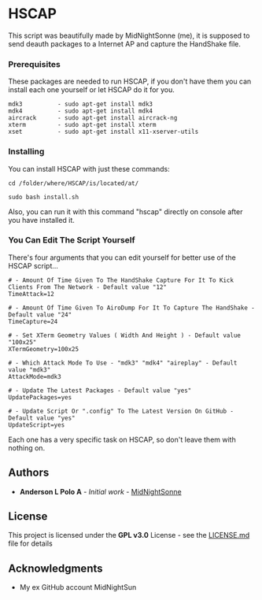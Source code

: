 # HSCAP

This script was beautifully made by MidNightSonne (me), it is supposed to send deauth packages to a Internet AP and capture the HandShake file.

### Prerequisites

These packages are needed to run HSCAP, if you don't have them you can install each one yourself or let HSCAP do it for you.

```
mdk3          - sudo apt-get install mdk3
mdk4          - sudo apt-get install mdk4
aircrack      - sudo apt-get install aircrack-ng
xterm         - sudo apt-get install xterm
xset          - sudo apt-get install x11-xserver-utils
```

### Installing

You can install HSCAP with just these commands:

```
cd /folder/where/HSCAP/is/located/at/

sudo bash install.sh
```
Also, you can run it with this command "hscap" directly on console after you have installed it.

### You Can Edit The Script Yourself

There's four arguments that you can edit yourself for better use of the HSCAP script...

```
# - Amount Of Time Given To The HandShake Capture For It To Kick Clients From The Network - Default value "12"
TimeAttack=12

# - Amount Of Time Given To AiroDump For It To Capture The HandShake - Default value "24"
TimeCapture=24

# - Set XTerm Geometry Values ( Width And Height ) - Default value "100x25"
XTermGeometry=100x25

# - Which Attack Mode To Use - "mdk3" "mdk4" "aireplay" - Default value "mdk3"
AttackMode=mdk3

# - Update The Latest Packages - Default value "yes"
UpdatePackages=yes

# - Update Script Or ".config" To The Latest Version On GitHub - Default value "yes"
UpdateScript=yes
```
Each one has a very specific task on HSCAP, so don't leave them with nothing on.

## Authors

* **Anderson L Polo A** - *Initial work* - [MidNightSonne](https://github.com/midnightsonne)

## License

This project is licensed under the **GPL v3.0** License - see the [LICENSE.md](LICENSE.md) file for details

## Acknowledgments

* My ex GitHub account MidNightSun
